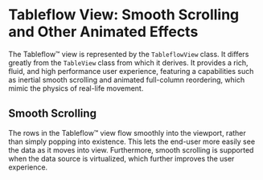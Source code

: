 # Tableflow View: Smooth Scrolling and Other Animated Effects

The Tableflow™ view is represented by the `TableflowView` class. It differs greatly from the `TableView` class from which it derives. It provides a rich, fluid, and high performance user experience, featuring a capabilities such as inertial smooth scrolling and animated full-column reordering, which mimic the physics of real-life movement.

## Smooth Scrolling
The rows in the Tableflow™ view flow smoothly into the viewport, rather than simply popping into existence. This lets the end-user more easily see the data as it moves into view. Furthermore, smooth scrolling is supported when the data source is virtualized, which further improves the user experience.